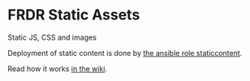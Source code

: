 # FRDR Static Assets

Static JS, CSS and images

Deployment of static content is done by [the ansible role staticcontent](https://github.com/frdr-dfdr/frdr_deploy/tree/master/roles/staticcontent).

Read how it works [in the wiki](https://computecanada.atlassian.net/wiki/spaces/RDM/pages/2331705345/Static+Content+Server).
